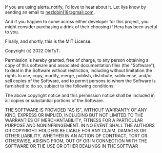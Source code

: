 If you are using alerta_notify, I'd love to hear about it.  Let Ilya know
by sending an email to nezlobin118@gmail.com.

And if you happen to come across either developer for this project, you
might consider purchasing a drink of their choosing if Hera has been useful to you.

Finally, and shortly, this is the MIT License.

Copyright (c) 2022 OldTyT.

Permission is hereby granted, free of charge, to any person obtaining a copy
of this software and associated documentation files (the "Software"), to deal
in the Software without restriction, including without limitation the rights
to use, copy, modify, merge, publish, distribute, sublicense, and/or sell
copies of the Software, and to permit persons to whom the Software is
furnished to do so, subject to the following conditions:

The above copyright notice and this permission notice shall be included in
all copies or substantial portions of the Software.

THE SOFTWARE IS PROVIDED "AS IS", WITHOUT WARRANTY OF ANY KIND, EXPRESS OR
IMPLIED, INCLUDING BUT NOT LIMITED TO THE WARRANTIES OF MERCHANTABILITY,
FITNESS FOR A PARTICULAR PURPOSE AND NONINFRINGEMENT. IN NO EVENT SHALL THE
AUTHORS OR COPYRIGHT HOLDERS BE LIABLE FOR ANY CLAIM, DAMAGES OR OTHER
LIABILITY, WHETHER IN AN ACTION OF CONTRACT, TORT OR OTHERWISE, ARISING FROM,
OUT OF OR IN CONNECTION WITH THE SOFTWARE OR THE USE OR OTHER DEALINGS IN
THE SOFTWAR
